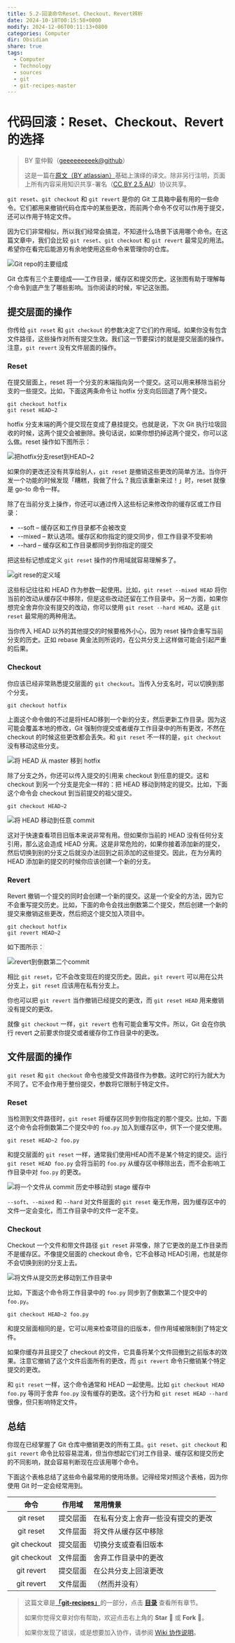 ```yaml
---
title: 5.2-回滚命令Reset、Checkout、Revert辨析
date: 2024-10-18T00:15:58+0800
modify: 2024-12-06T00:11:13+0800
categories: Computer
dir: Obsidian
share: true
tags:
  - Computer
  - Technology
  - sources
  - git
  - git-recipes-master
---
```


# 代码回滚：Reset、Checkout、Revert 的选择

> BY 童仲毅（[geeeeeeeeek@github](https://github.com/geeeeeeeeek/git-recipes/)）
>
> 这是一篇在[原文（BY atlassian）](https://www.atlassian.com/git/tutorials/resetting-checking-out-and-reverting)基础上演绎的译文。除非另行注明，页面上所有内容采用知识共享-署名（[CC BY 2.5 AU](http://creativecommons.org/licenses/by/2.5/au/deed.zh)）协议共享。

`git reset`、`git checkout` 和 `git revert` 是你的 Git 工具箱中最有用的一些命令。它们都用来撤销代码仓库中的某些更改，而前两个命令不仅可以作用于提交，还可以作用于特定文件。

因为它们非常相似，所以我们经常会搞混，不知道什么场景下该用哪个命令。在这篇文章中，我们会比较 `git reset`、`git checkout` 和 `git revert` 最常见的用法。希望你在看完后能游刃有余地使用这些命令来管理你的仓库。

![Git repo的主要组成](https://wac-cdn.atlassian.com/dam/jcr:0c5257d5-ff01-4014-af12-faf2aec53cc3/01.svg)

Git 仓库有三个主要组成——工作目录，缓存区和提交历史。这张图有助于理解每个命令到底产生了哪些影响。当你阅读的时候，牢记这张图。

## 提交层面的操作

你传给 `git reset` 和 `git checkout` 的参数决定了它们的作用域。如果你没有包含文件路径，这些操作对所有提交生效。我们这一节要探讨的就是提交层面的操作。注意，`git revert` 没有文件层面的操作。

### Reset

在提交层面上，reset 将一个分支的末端指向另一个提交。这可以用来移除当前分支的一些提交。比如，下面这两条命令让 hotfix 分支向后回退了两个提交。

```
git checkout hotfix
git reset HEAD~2
```

hotfix 分支末端的两个提交现在变成了悬挂提交。也就是说，下次 Git 执行垃圾回收的时候，这两个提交会被删除。换句话说，如果你想扔掉这两个提交，你可以这么做。reset 操作如下图所示：

![把hotfix分支reset到HEAD~2](https://wac-cdn.atlassian.com/dam/jcr:4c7d368e-6e40-4f82-a315-1ed11316cf8b/02-updated.png)

如果你的更改还没有共享给别人，`git reset` 是撤销这些更改的简单方法。当你开发一个功能的时候发现「糟糕，我做了什么？我应该重新来过！」时，reset 就像是 go-to 命令一样。

除了在当前分支上操作，你还可以通过传入这些标记来修改你的缓存区或工作目录：

- --soft – 缓存区和工作目录都不会被改变
- --mixed – 默认选项。缓存区和你指定的提交同步，但工作目录不受影响
- --hard – 缓存区和工作目录都同步到你指定的提交

把这些标记想成定义 `git reset` 操作的作用域就容易理解多了。

![git rese的定义域](https://www.atlassian.com/git/images/tutorials/advanced/resetting-checking-out-and-reverting/03.svg)

这些标记往往和 HEAD 作为参数一起使用。比如，`git reset --mixed HEAD` 将你当前的改动从缓存区中移除，但是这些改动还留在工作目录中。另一方面，如果你想完全舍弃你没有提交的改动，你可以使用 `git reset --hard HEAD`。这是 `git reset` 最常用的两种用法。

当你传入 HEAD 以外的其他提交的时候要格外小心，因为 reset 操作会重写当前分支的历史。正如 rebase 黄金法则所说的，在公共分支上这样做可能会引起严重的后果。

### Checkout

你应该已经非常熟悉提交层面的 `git checkout`。当传入分支名时，可以切换到那个分支。

```
git checkout hotfix
```

上面这个命令做的不过是将HEAD移到一个新的分支，然后更新工作目录。因为这可能会覆盖本地的修改，Git 强制你提交或者缓存工作目录中的所有更改，不然在 checkout 的时候这些更改都会丢失。和 `git reset` 不一样的是，`git checkout` 没有移动这些分支。

![将 HEAD 从 master 移到 hotfix](https://wac-cdn.atlassian.com/dam/jcr:607f1b83-ee7d-494a-b7e2-338d810059fb/04-updated.png)

除了分支之外，你还可以传入提交的引用来 checkout 到任意的提交。这和 checkout 到另一个分支是完全一样的：把 HEAD 移动到特定的提交。比如，下面这个命令会 checkout 到当前提交的祖父提交。

```
git checkout HEAD~2
```

![将 HEAD 移动到任意 commit](https://wac-cdn.atlassian.com/dam/jcr:3034be0a-fc7b-4c64-b9cd-3ebc8abf3833/05.svg)

这对于快速查看项目旧版本来说非常有用。但如果你当前的 HEAD 没有任何分支引用，那么这会造成 HEAD 分离。这是非常危险的，如果你接着添加新的提交，然后切换到别的分支之后就没办法回到之前添加的这些提交。因此，在为分离的 HEAD 添加新的提交的时候你应该创建一个新的分支。

### Revert

Revert 撤销一个提交的同时会创建一个新的提交。这是一个安全的方法，因为它不会重写提交历史。比如，下面的命令会找出倒数第二个提交，然后创建一个新的提交来撤销这些更改，然后把这个提交加入项目中。

```
git checkout hotfix
git revert HEAD~2
```

如下图所示：

![revert到倒数第二个commit](https://wac-cdn.atlassian.com/dam/jcr:73d36b14-72a7-4e96-a5bf-b86629d2deeb/06.svg)

相比 `git reset`，它不会改变现在的提交历史。因此，`git revert` 可以用在公共分支上，`git reset` 应该用在私有分支上。

你也可以把 `git revert` 当作撤销已经提交的更改，而 `git reset HEAD` 用来撤销没有提交的更改。

就像 `git checkout` 一样，`git revert` 也有可能会重写文件。所以，Git 会在你执行 revert 之前要求你提交或者缓存你工作目录中的更改。

## 文件层面的操作

`git reset` 和 `git checkout` 命令也接受文件路径作为参数。这时它的行为就大为不同了。它不会作用于整份提交，参数将它限制于特定文件。

### Reset

当检测到文件路径时，`git reset` 将缓存区同步到你指定的那个提交。比如，下面这个命令会将倒数第二个提交中的 `foo.py` 加入到缓存区中，供下一个提交使用。

```
git reset HEAD~2 foo.py
```

和提交层面的 `git reset` 一样，通常我们使用HEAD而不是某个特定的提交。运行 `git reset HEAD foo.py` 会将当前的 `foo.py` 从缓存区中移除出去，而不会影响工作目录中对 `foo.py` 的更改。

![将一个文件从 commit 历史中移动到 stage 缓存中](https://wac-cdn.atlassian.com/dam/jcr:1a010f5a-c90d-49ee-a0e6-31054433e2d4/07.svg)

`--soft`、`--mixed` 和 `--hard` 对文件层面的 `git reset` 毫无作用，因为缓存区中的文件一定会变化，而工作目录中的文件一定不变。

### Checkout

Checkout 一个文件和带文件路径 `git reset` 非常像，除了它更改的是工作目录而不是缓存区。不像提交层面的 checkout 命令，它不会移动  HEAD引用，也就是你不会切换到别的分支上去。

![将文件从提交历史移动到工作目录中](https://wac-cdn.atlassian.com/dam/jcr:cc252fc0-fc76-4740-8458-9c0d7af94bca/08.svg)

比如，下面这个命令将工作目录中的 `foo.py` 同步到了倒数第二个提交中的 `foo.py`。

```
git checkout HEAD~2 foo.py
```

和提交层面相同的是，它可以用来检查项目的旧版本，但作用域被限制到了特定文件。

如果你缓存并且提交了 checkout 的文件，它具备将某个文件回撤到之前版本的效果。注意它撤销了这个文件后面所有的更改，而 `git revert` 命令只撤销某个特定提交的更改。

和 `git reset` 一样，这个命令通常和 HEAD 一起使用。比如 `git checkout HEAD foo.py` 等同于舍弃 `foo.py` 没有缓存的更改。这个行为和 `git reset HEAD --hard` 很像，但只影响特定文件。

## 总结

你现在已经掌握了 Git 仓库中撤销更改的所有工具。`git reset`、`git checkout` 和 `git revert` 命令比较容易混淆，但当你想起它们对工作目录、缓存区和提交历史的不同影响，就会容易判断现在应该用哪个命令。

下面这个表格总结了这些命令最常用的使用场景。记得经常对照这个表格，因为你使用 Git 时一定会经常用到。

| 命令 | 作用域 | 常用情景 |
| :-: | :-: | :- |
| git reset | 提交层面 | 在私有分支上舍弃一些没有提交的更改 |
| git reset | 文件层面 | 将文件从缓存区中移除 |
| git checkout | 提交层面 | 切换分支或查看旧版本 |
| git checkout | 文件层面 | 舍弃工作目录中的更改 |
| git revert | 提交层面 | 在公共分支上回滚更改 |
| git revert | 文件层面 | （然而并没有） |

> 这篇文章是[**「git-recipes」**](https://github.com/geeeeeeeeek/git-recipes/)的一部分，点击 [**目录**](https://github.com/geeeeeeeeek/git-recipes/wiki/) 查看所有章节。
>
> 如果你觉得文章对你有帮助，欢迎点击右上角的 **Star** :star2: 或 **Fork** :fork_and_knife:。
>
> 如果你发现了错误，或是想要加入协作，请参阅 [Wiki 协作说明](https://github.com/geeeeeeeeek/git-recipes/issues/1)。